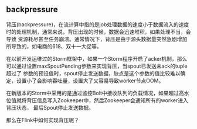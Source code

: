 backpressure
----------------

背压(backpressure)，在流计算中指的是job处理数据的速度小于数据流入的速度时的处理机制，通常来说，背压出现的时候，数据会迅速堆积，如果处理不当，会导致
资源耗尽甚至任务崩溃。通常情况下，背压是由于源头数据量突然急剧增加所导致的，如电商的618、双十一大促等。

在以前开发运维过的Storm框架中，如果一个Storm程序开启了acker机制，那么可以通过设置maxSpoutPending参数来实现背压，当spout已发送未ack的tuple超过了
参数的预设值时，spout停止发送数据，缺点是这个参数的值比较难以确定，设置小了会影响吞吐量，设置大了又容易导致worker节点OOM。

在新版本的Storm中采用的是通过监控Bolt中接收队列的负载情况，如果超过高水位值就将背压信息写入Zookeeper中，然后Zookeeper会通知所有的worker进入背压状态，
最后Spout停止发送数据。

那么在Flink中如何实现背压呢？